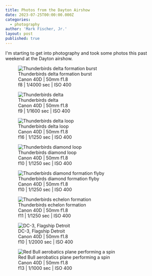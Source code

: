 ```yaml
---
title: Photos from the Dayton Airshow
date: 2023-07-25T00:00:00.000Z
categories:
  - photography
author: 'Mark Fischer, Jr.'
layout: post
published: true
---
```


I'm starting to get into photography and took some photos this past weekend at the Dayton airshow.

<figure>
<img src="https://assets.tina.io/7fc65719-80f5-4e2c-8667-53d5b6bc56ec/dayton-airshow/2023-07-22 750.jpg" alt="Thunderbirds delta formation burst">
<figcaption>
Thunderbirds delta formation burst<br>
Canon 40D | 50mm f1.8<br>
f8 | 1/4000 sec | ISO 400
</figcaption>
</figure>

<figure>
<img src="https://assets.tina.io/7fc65719-80f5-4e2c-8667-53d5b6bc56ec/dayton-airshow/2023-07-22 740.jpg" alt="Thunderbirds delta">
<figcaption>
Thunderbirds delta<br>
Canon 40D | 50mm f1.8<br>
f9 | 1/1600 sec | ISO 400
</figcaption>
</figure>

<figure>
<img src="https://assets.tina.io/7fc65719-80f5-4e2c-8667-53d5b6bc56ec/dayton-airshow/2023-07-22 712.jpg" alt="Thunderbirds delta loop">
<figcaption>
Thunderbirds delta loop<br>
Canon 40D | 50mm f1.8<br>
f16 | 1/1250 sec | ISO 400
</figcaption>
</figure>

<figure>
<img src="https://assets.tina.io/7fc65719-80f5-4e2c-8667-53d5b6bc56ec/dayton-airshow/2023-07-22 482_01.jpg" alt="Thunderbirds diamond loop">
<figcaption>
Thunderbirds diamond loop<br>
Canon 40D | 50mm f1.8<br>
f10 | 1/1250 sec | ISO 400
</figcaption>
</figure>

<figure>
<img src="https://assets.tina.io/7fc65719-80f5-4e2c-8667-53d5b6bc56ec/dayton-airshow/2023-07-22 531_01.jpg" alt="Thunderbirds diamond formation flyby">
<figcaption>
Thunderbirds diamond formation flyby<br>
Canon 40D | 50mm f1.8<br>
f10 | 1/1250 sec | ISO 400
</figcaption>
</figure>

<figure>
<img src="https://assets.tina.io/7fc65719-80f5-4e2c-8667-53d5b6bc56ec/dayton-airshow/2023-07-22 501_01.jpg" alt="Thunderbirds echelon formation">
<figcaption>
Thunderbirds echelon formation<br>
Canon 40D | 50mm f1.8<br>
f11 | 1/1250 sec | ISO 400
</figcaption>
</figure>

<figure>
<img src="https://assets.tina.io/7fc65719-80f5-4e2c-8667-53d5b6bc56ec/dayton-airshow/2023-07-22 075.jpg" alt="DC-3, Flagship Detroit">
<figcaption>
DC-3, Flagship Detroit<br>
Canon 40D | 50mm f1.8<br>
f10 | 1/2000 sec | ISO 400
</figcaption>
</figure>

<figure>
<img src="https://assets.tina.io/7fc65719-80f5-4e2c-8667-53d5b6bc56ec/dayton-airshow/2023-07-22 005.jpg" alt="Red Bull aerobatics plane performing a spin">
<figcaption>
Red Bull aerobatics plane performing a spin<br>
Canon 40D | 50mm f1.8<br>
f13 | 1/1000 sec | ISO 400
</figcaption>
</figure>
